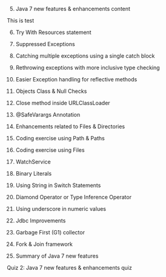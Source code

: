 5. Java 7 new features & enhancements content

This is test

6. Try With Resources statement


7. Suppressed Exceptions


8. Catching multiple exceptions using a single catch block


9. Rethrowing exceptions with more inclusive type checking


10. Easier Exception handling for reflective methods


11. Objects Class & Null Checks 

12. Close method inside URLClassLoader


13. @SafeVarargs Annotation 

14. Enhancements related to Files & Directories


15. Coding exercise using Path & Paths


16. Coding exercise using Files 

17. WatchService


18. Binary Literals


19. Using String in Switch Statements


20. Diamond Operator or Type Inference Operator


21. Using underscore in numeric values


22. Jdbc Improvements 


23. Garbage First (G1) collector 


24. Fork & Join framework


25. Summary of Java 7 new features


Quiz 2: Java 7 new features & enhancements quiz